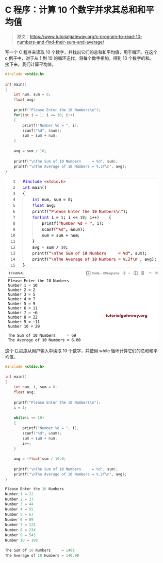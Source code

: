 # C 程序：计算 10 个数字并求其总和和平均值

> 原文：<https://www.tutorialgateway.org/c-program-to-read-10-numbers-and-find-their-sum-and-average/>

写一个 C 程序来读取 10 个数字，并找出它们的总和和平均值，用于循环。在这个 c 例子中，对于从 1 到 10 的循环迭代，将每个数字相加，得到 10 个数字的和。接下来，我们计算平均值。

```c
#include <stdio.h>

int main()
{   
    int num, sum = 0;
    float avg;

    printf("Please Enter the 10 Numbers\n");
    for(int i = 1; i <= 10; i++)
    {
        printf("Number %d = ", i);
        scanf("%d", &num);
        sum = sum + num;
    }

    avg = sum / 10;

    printf("\nThe Sum of 10 Numbers     = %d", sum); 
    printf("\nThe Average of 10 Numbers = %.2f\n", avg);
}
```

![C Program to Read 10 Numbers and Find their Sum and Average](img/2808ea8340246f1c7370aa40f82144f6.png)

这个 [C 程序](https://www.tutorialgateway.org/c-programming-examples/)从用户输入中读取 10 个数字，并使用 while 循环计算它们的总和和平均值。

```c
#include <stdio.h>

int main()
{   
    int num, i, sum = 0;
    float avg;

    printf("Please Enter the 10 Numbers\n");
    i = 1;

    while(i <= 10)
    {
        printf("Number %d = ", i);
        scanf("%d", &num);
        sum = sum + num;
        i++;
    }

    avg = (float)sum / 10.0;

    printf("\nThe Sum of 10 Numbers     = %d", sum); 
    printf("\nThe Average of 10 Numbers = %.2f\n", avg);
}
```

```c
Please Enter the 10 Numbers
Number 1 = 22
Number 2 = 33
Number 3 = 44
Number 4 = 55
Number 5 = 67
Number 6 = 89
Number 7 = 123
Number 8 = 234
Number 9 = 543
Number 10 = 199

The Sum of 10 Numbers     = 1409
The Average of 10 Numbers = 140.90
```